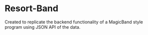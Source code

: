 # Resort-Band
Created to replicate the backend functionality of a MagicBand style program using JSON API of the data.
